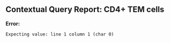 ## Contextual Query Report: CD4+ TEM cells

**Error:**
```
Expecting value: line 1 column 1 (char 0)
```